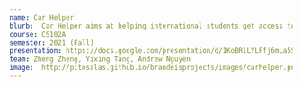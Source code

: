 ```yaml
---
name: Car Helper
blurb:  Car Helper aims at helping international students get access to cars in the US at a competitive price. We offer two services: long-term rental services and maintenance services. With our rental service, international students can now have a car during their time in the US and no longer have to worry about what to do with their cars when they graduate and return to their home country. Our maintenance service will connect customers with car issues to our network of trustworthy car maintenance companies, and customers can have access to the most reasonable service in the market. 
course: CS102A
semester: 2021 (Fall)
presentation: https://docs.google.com/presentation/d/1KoBRlLYLFfj6mLa5S6nkHfOPfEd_OZGCuLov35by7Ig/edit?usp=sharing
team: Zheng Zheng, Yixing Tang, Andrew Nguyen
image:  http://pitosalas.github.io/brandeisprojects/images/carhelper.png
---
```

